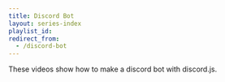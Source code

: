 ```yaml
---
title: Discord Bot
layout: series-index
playlist_id:
redirect_from:
  - /discord-bot
---
```


These videos show how to make a discord bot with discord.js.

